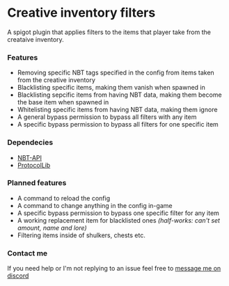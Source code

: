 # Creative inventory filters
A spigot plugin that applies filters to the items that player take from the creataive inventory.

### Features

- Removing specific NBT tags specified in the config from items taken from the creative inventory
- Blacklisting specific items, making them vanish when spawned in
- Blacklisting sepcific items from having NBT data, making them become the base item when spawned in
- Whitelisting specific items from having NBT data, making them ignore 
- A general bypass permission to bypass all filters with any item
- A specific bypass permission to bypass all filters for one specific item

### Dependecies

- [NBT-API](https://www.curseforge.com/minecraft/bukkit-plugins/nbt-api)
- [ProtocolLib](https://ci.dmulloy2.net/job/ProtocolLib/lastSuccessfulBuild/)

### Planned features

- A command to reload the config
- A command to change anything in the config in-game  
- A specific bypass permission to bypass one specific filter for any item
- A working replacement item for blacklisted ones *(half-works: can't set amount, name and lore)*
- Filtering items inside of shulkers, chests etc.

### Contact me

If you need help or I'm not replying to an issue feel free to [message me on discord](https://discordapp.com/users/442033332952498177)

